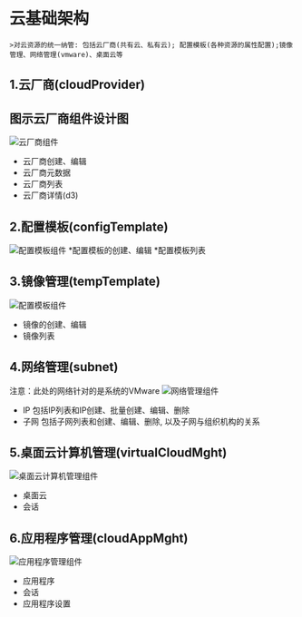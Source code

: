 # 云基础架构
 
    >对云资源的统一纳管: 包括云厂商(共有云、私有云); 配置模板(各种资源的属性配置);镜像管理、网络管理(vmware)、桌面云等
## 1.云厂商(cloudProvider)
## 图示云厂商组件设计图
![云厂商组件](http://easycloud.jios.org:38889/download/attachments/29265562/image2019-10-18_17-17-10.png?version=1&modificationDate=1571390258000&api=v2 "组件设计")
* 云厂商创建、编辑
* 云厂商元数据
* 云厂商列表
* 云厂商详情(d3)
## 2.配置模板(configTemplate)
![配置模板组件](http://easycloud.jios.org:38889/download/attachments/29265573/image2019-10-22_10-44-17.png?version=1&modificationDate=1571712283000&api=v2 "组件设计")
*配置模板的创建、编辑
*配置模板列表
## 3.镜像管理(tempTemplate)
![配置模板组件](http://easycloud.jios.org:38889/download/attachments/29265576/image2019-10-22_14-37-3.png?version=1&modificationDate=1571726248000&api=v2 "组件设计")
* 镜像的创建、编辑
* 镜像列表
## 4.网络管理(subnet)
注意：此处的网络针对的是系统的VMware
![网络管理组件](http://easycloud.jios.org:38889/download/attachments/29265579/image2019-10-22_14-50-23.png?version=1&modificationDate=1571727056000&api=v2 "组件设计")
* IP
包括IP列表和IP创建、批量创建、编辑、删除
* 子网
包括子网列表和创建、编辑、删除, 以及子网与组织机构的关系
## 5.桌面云计算机管理(virtualCloudMght)
![桌面云计算机管理组件](http://easycloud.jios.org:38889/download/attachments/29265593/image2019-10-23_10-44-43.png?version=1&modificationDate=1571798710000&api=v2 "组件设计")
* 桌面云
* 会话
## 6.应用程序管理(cloudAppMght)
![应用程序管理组件](http://easycloud.jios.org:38889/download/attachments/29265608/image2019-10-23_17-30-34.png?version=1&modificationDate=1571823526000&api=v2 "组件设计")
* 应用程序
* 会话
* 应用程序设置